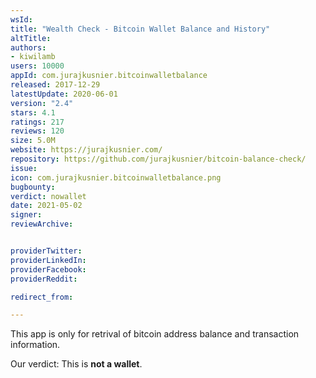 ```yaml
---
wsId: 
title: "Wealth Check - Bitcoin Wallet Balance and History"
altTitle: 
authors:
- kiwilamb
users: 10000
appId: com.jurajkusnier.bitcoinwalletbalance
released: 2017-12-29
latestUpdate: 2020-06-01
version: "2.4"
stars: 4.1
ratings: 217
reviews: 120
size: 5.0M
website: https://jurajkusnier.com/
repository: https://github.com/jurajkusnier/bitcoin-balance-check/
issue: 
icon: com.jurajkusnier.bitcoinwalletbalance.png
bugbounty: 
verdict: nowallet
date: 2021-05-02
signer: 
reviewArchive:


providerTwitter: 
providerLinkedIn: 
providerFacebook: 
providerReddit: 

redirect_from:

---
```



This app is only for retrival of bitcoin address balance and transaction information.

Our verdict: This is **not a wallet**.

